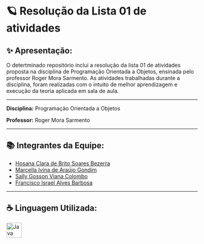 
# 🪐 Resolução da Lista 01 de atividades 

## ✨ Apresentação:
O detertminado repositório inclui a resolução da lista 01 de atividades proposta na disciplina de Programação Orientada a Objetos, ensinada pelo professor Roger Mora Sarmento. As atividades trabalhadas durante a disciplina, foram realizadas com o intuito de melhor aprendizagem e execução da teoria aplicada em sala de aula.

---
**Disciplina:** Programação Orientada a Objetos

**Professor:** Roger Mora Sarmento

---

## 📚​ Integrantes da Equipe:
- [Hosana Clara de Brito Soares Bezerra](https://github.com/hosanasoaress)
- [Marcella Ivina de Araújo Gondim](https://github.com/MarcyIvi)
- [Sally Gosson Viana Colombo](https://github.com/sallygosson)
- [Francisco Israel Alves Barbosa](https://github.com/alvesisrael221)


---

## ☕​ Linguagem Utilizada:
<img src="https://icongr.am/devicon/java-original.svg?size=128&color=currentColor" width="40" height="40" alt="Java Icon">
